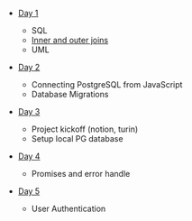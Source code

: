 * [Day 1](/day_1)

  - SQL
  - [Inner and outer joins](https://blog.codinghorror.com/a-visual-explanation-of-sql-joins/)
  - UML

* [Day 2](4/day_2)
  
  - Connecting PostgreSQL from JavaScript
  - Database Migrations

* [Day 3](/day_3)
  
  - Project kickoff (notion, turin)
  - Setup local PG database

* [Day 4](/day_4)
  
  - Promises and error handle

* [Day 5](/day_5)
  
  - User Authentication
